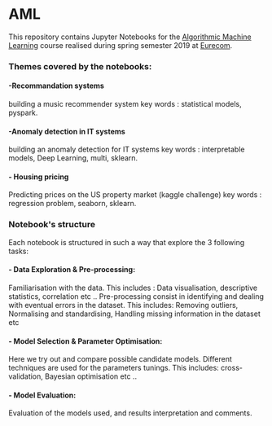 # AML
This repository contains Jupyter Notebooks for the [Algorithmic Machine Learning](http://www.eurecom.fr/en/course/AML-2020Spring) course realised during spring semester 2019 at [Eurecom](http://www.eurecom.fr/en).


### Themes covered by the notebooks: 
#### -Recommandation systems
building a music recommender system
key words : statistical models, pyspark.
#### -Anomaly detection in IT systems
building an anomaly detection for IT systems
key words : interpretable models, Deep Learning, multi, sklearn.
#### - Housing pricing
Predicting prices on the US property market (kaggle challenge)
key words : regression problem, seaborn, sklearn. 


### Notebook's structure 
Each notebook is structured in such a way that explore the 3 following tasks:
#### - Data Exploration & Pre-processing: 
Familiarisation with the data. This includes : Data visualisation, descriptive statistics, correlation etc .. 
Pre-processing consist in identifying and dealing with eventual errors in the dataset. This includes: Removing outliers, Normalising and standardising, Handling missing information in the dataset etc 
#### - Model Selection & Parameter Optimisation:
Here we try out and compare possible candidate models. 
Different techniques are used for the parameters tunings. This includes: cross-validation, Bayesian optimisation etc .. 
#### - Model Evaluation:
Evaluation of the models used, and results interpretation and comments.

